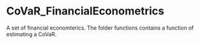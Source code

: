 # CoVaR_FinancialEconometrics
A set of financial economterics. The folder functions contains a function of estimating a CoVaR. 

